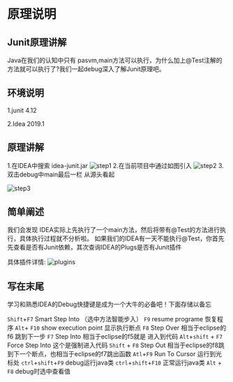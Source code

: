 # 原理说明

## Junit原理讲解

Java在我们的认知中只有 pasvm,main方法可以执行，为什么加上@Test注解的方法就可以执行了?我们一起debug深入了解Junit原理吧。


## 环境说明

1.junit 4.12

2.Idea 2019.1

## 原理讲解

1.在IDEA中搜索 idea-junit.jar
![step1](https://raw.githubusercontent.com/BoomManPro/unit-test/docs/images/junit-2.png)
2.在当前项目中通过如图引入
![step2](https://raw.githubusercontent.com/BoomManPro/unit-test/docs/images/junit-3.png)
3.双击debug中main最后一栏 从源头看起

![step3](https://raw.githubusercontent.com/BoomManPro/unit-test/docs/images/junit-4.png)

## 简单阐述

我们会发现 IDEA实际上先执行了一个main方法，然后将带有@Test的方法进行执行，具体执行过程就不分析啦。
如果我们的IDEA有一天不能执行@Test，你首先先查看是否有Junit依赖，其次查询IDEA的Plugs是否有Junit插件

具体插件详情:
![plugins](https://raw.githubusercontent.com/BoomManPro/unit-test/docs/images/juit-plugins-for-idea.png)

## 写在末尾

学习和熟悉IDEA的Debug快捷键是成为一个大牛的必备吧！下面存储以备忘

`Shift`+`F7`                     Smart Step Into （选中方法智能步入）
`F9`                                   resume programe 恢复程序
`Alt`+ `F10`                      show execution point 显示执行断点
`F8`                                   Step Over 相当于eclipse的f6      跳到下一步
`F7`                                   Step Into 相当于eclipse的f5就是  进入到代码
`Alt`+`shift` + `F7`         Force Step Into 这个是强制进入代码
`Shift` + `F8`                   Step Out  相当于eclipse的f8跳到下一个断点，也相当于eclipse的f7跳出函数
`Atl`+`F9`                         Run To Cursor 运行到光标处
`ctrl`+`shift`+`F9`        debug运行java类
`ctrl`+`shift`+`F10`      正常运行java类
`Alt` + `F8`                      debug时选中查看值